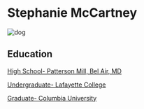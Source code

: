 # Stephanie McCartney

![dog](https://boygeniusreport.files.wordpress.com/2016/11/puppy-dog.jpg?quality=98&strip=all)

## Education 
[High School- Patterson Mill, Bel Air, MD](https://pmhs.ss18.sharpschool.com/) 

[Undergraduate- Lafayette College ](https://www.lafayette.edu/)

[Graduate- Columbia University](https://www.columbia.edu/)

